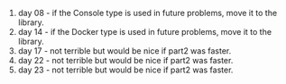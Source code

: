 1. day 08 - if the Console type is used in future problems, move it to the library.
1. day 14 - if the Docker type is used in future problems, move it to the library.
1. day 17 - not terrible but would be nice if part2 was faster.
1. day 22 - not terrible but would be nice if part2 was faster.
1. day 23 - not terrible but would be nice if part2 was faster.